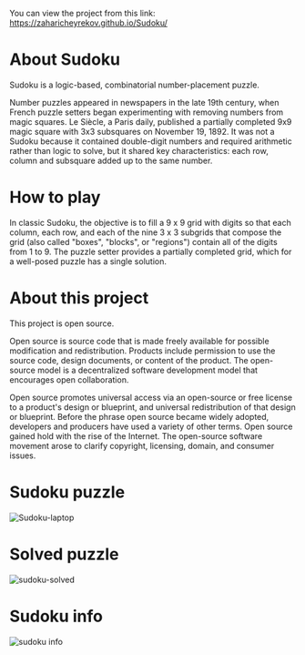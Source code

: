 You can view the project from this link: https://zaharicheyrekov.github.io/Sudoku/

# About Sudoku

Sudoku is a logic-based, combinatorial number-placement puzzle.

Number puzzles appeared in newspapers in the late 19th century, when French puzzle setters began experimenting with removing numbers from magic squares. Le Siècle, a Paris daily, published a partially completed 9x9 magic square with 3x3 subsquares on November 19, 1892. It was not a Sudoku because it contained double-digit numbers and required arithmetic rather than logic to solve, but it shared key characteristics: each row, column and subsquare added up to the same number.


# How to play

In classic Sudoku, the objective is to fill a 9 x 9 grid with digits so that each column, each row, and each of the nine 3 x 3 subgrids that compose the grid (also called "boxes", "blocks", or "regions") contain all of the digits from 1 to 9. The puzzle setter provides a partially completed grid, which for a well-posed puzzle has a single solution.

# About this project

This project is open source.

Open source is source code that is made freely available for possible modification and redistribution. Products include permission to use the source code, design documents, or content of the product. The open-source model is a decentralized software development model that encourages open collaboration.

Open source promotes universal access via an open-source or free license to a product's design or blueprint, and universal redistribution of that design or blueprint. Before the phrase open source became widely adopted, developers and producers have used a variety of other terms. Open source gained hold with the rise of the Internet. The open-source software movement arose to clarify copyright, licensing, domain, and consumer issues.

# Sudoku puzzle

![Sudoku-laptop](https://user-images.githubusercontent.com/95768526/170731850-8bab0a89-7272-47f2-8a94-5d2e2d65fee5.png)

# Solved puzzle

![sudoku-solved](https://user-images.githubusercontent.com/95768526/170731929-9c5fa37f-a3a7-4a67-85a0-d1a26d2f1813.png)

# Sudoku info

![sudoku info](https://user-images.githubusercontent.com/95768526/170733326-31ac2e2a-37b6-446a-b0c7-88fc08fc867d.png)
